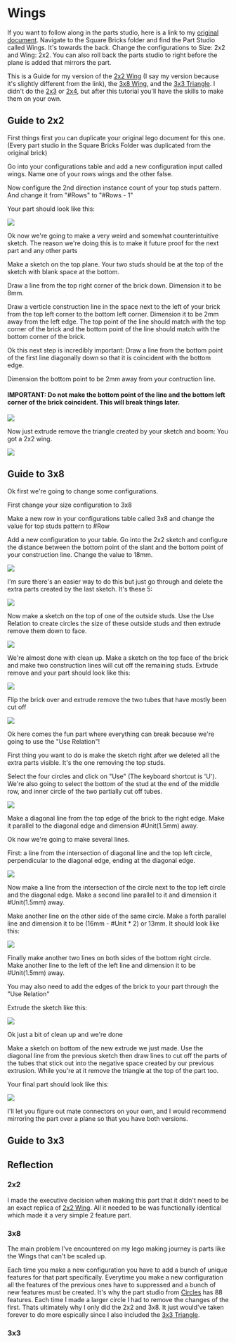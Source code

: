 # Wings 

If you want to follow along in the parts studio, here is a link to my [original document](https://cvilleschools.onshape.com/documents/18c55e9aeb64057e8e0fbb6a/w/5c06b8e3c4dcf6e948152fa4/e/18df3578f02c775cfcadaef9?configuration=List_8xTqWDMkkCG2Mw%3D_2x2%3BList_ArQ6GsCPNSkQoQ%3DDefault%3BList_Izy0ldJ6UfParG%3DDefault%3BList_tmPjPdZ9wrB2lD%3DDefault&renderMode=0&uiState=6290d24be366b652b2773d0f). Navigate to the Square Bricks folder and find the Part Studio called Wings. It's towards the back. Change the configurations to Size: 2x2 and Wing: 2x2. You can also roll back the parts studio to right before the plane is added that mirrors the part. 

This is a Guide for my version of the [2x2 Wing](https://www.bricklink.com/v2/catalog/catalogitem.page?P=24299#T=C) (I say my version because it's slightly different from the link), the [3x8 Wing](https://www.bricklink.com/v2/catalog/catalogitem.page?P=50305#T=C), and the [3x3 Triangle](https://www.bricklink.com/v2/catalog/catalogitem.page?P=2450#T=C). I didn't do the [2x3](https://www.bricklink.com/v2/catalog/catalogitem.page?P=43723#T=C) or [2x4](https://www.bricklink.com/v2/catalog/catalogitem.page?P=41770#T=C), but after this tutorial you'll have the skills to make them on your own. 

## Guide to 2x2

First things first you can duplicate your original lego document for this one. (Every part studio in the Square Bricks Folder was duplicated from the original brick) 

Go into your configurations table and add a new configuration input called wings. Name one of your rows wings and the other false. 

Now configure the 2nd direction instance count of your top studs pattern. And change it from "#Rows" to "#Rows - 1" 

Your part should look like this: 

<img src="Photos/Wing(1).PNG">

Ok now we're going to make a very weird and somewhat counterintuitive sketch. The reason we're doing this is to make it future proof for the next part and any other parts 

Make a sketch on the top plane. Your two studs should be at the top of the sketch with blank space at the bottom. 

Draw a line from the top right corner of the brick down. Dimension it to be 8mm. 

Draw a verticle construction line in the space next to the left of your brick from the top left corner to the bottom left corner. Dimension it to be 2mm away from the left edge. The top point of the line should match with the top corner of the brick and the bottom point of the line should match with the bottom corner of the brick. 

Ok this next step is incredibly important: Draw a line from the bottom point of the first line diagonally down so that it is coincident with the bottom edge. 

Dimension the bottom point to be 2mm away from your contruction line. 

#### IMPORTANT: Do not make the bottom point of the line and the bottom left corner of the brick coincident. This will break things later.

<img src="Photos/Wing(2).PNG">

Now just extrude remove the triangle created by your sketch and boom: You got a 2x2 wing. 

<img src="Photos/Wing(3).PNG">

## Guide to 3x8 

Ok first we're going to change some configurations. 

First change your size configuration to 3x8 

Make a new row in your configurations table called 3x8 and change the value for top studs pattern to #Row

Add a new configuration to your table. Go into the 2x2 sketch and configure the distance between the bottom point of the slant and the bottom point of your construction line. Change the value to 18mm. 

<img src="Photos/Wing(4).png">

I'm sure there's an easier way to do this but just go through and delete the extra parts created by the last sketch. It's these 5:

<img src="Photos/Wing(5).PNG">

Now make a sketch on the top of one of the outside studs. Use the Use Relation to create circles the size of these outside studs and then extrude remove them down to face. 

<img src="Photos/Wing(6).PNG">

We're almost done with clean up. Make a sketch on the top face of the brick and make two construction lines will cut off the remaining studs. Extrude remove and your part should look like this: 

<img src="Photos/Wing(7).PNG">

Flip the brick over and extrude remove the two tubes that have mostly been cut off 

<img src="Photos/Wing(8).PNG">

Ok here comes the fun part where everything can break because we're going to use the "Use Relation"!

First thing you want to do is make the sketch right after we deleted all the extra parts visible. It's the one removing the top studs. 

Select the four circles and click on "Use" (The keyboard shortcut is 'U'). We're also going to select the bottom of the stud at the end of the middle row, and inner circle of the two partially cut off tubes. 

<img src="Photos/Wing(9).PNG">

Make a diagonal line from the top edge of the brick to the right edge. Make it parallel to the diagonal edge and dimension #Unit(1.5mm) away. 

Ok now we're going to make several lines. 

First: a line from the intersection of diagonal line and the top left circle, perpendicular to the diagonal edge, ending at the diagonal edge. 

<img src="Photos/Wing(10).PNG">

Now make a line from the intersection of the circle next to the top left circle and the diagonal edge. Make a second line parallel to it and dimension it #Unit(1.5mm) away. 

Make another line on the other side of the same circle. Make a forth parallel line and dimension it to be (16mm - #Unit * 2) or 13mm. It should look like this: 

<img src="Photos/Wing(11).PNG">

Finally make another two lines on both sides of the bottom right circle. Make another line to the left of the left line and dimension it to be #Unit(1.5mm) away. 

You may also need to add the edges of the brick to your part through the "Use Relation"

Extrude the sketch like this:

<img src="Photos/Wing(12).PNG">

Ok just a bit of clean up and we're done 

Make a sketch on bottom of the new extrude we just made. Use the diagonal line from the previous sketch then draw lines to cut off the parts of the tubes that stick out into the negative space created by our previous extrusion. While you're at it remove the triangle at the top of the part too. 

Your final part should look like this: 

<img src="Photos/Wing(13).PNG"> 

I'll let you figure out mate connectors on your own, and I would recommend mirroring the part over a plane so that you have both versions. 

## Guide to 3x3 



## Reflection 

### 2x2

I made the executive decision when making this part that it didn't need to be an exact replica of [2x2 Wing](https://www.bricklink.com/v2/catalog/catalogitem.page?P=24299#T=C). All it needed to be was functionally identical which made it a very simple 2 feature part. 

### 3x8 

The main problem I've encountered on my lego making journey is parts like the Wings that can't be scaled up. 

Each time you make a new configuration you have to add a bunch of unique features for that part specifically. Everytime you make a new configuration all the features of the previous ones have to suppressed and a bunch of new features must be created. It's why the part studio from [Circles](Circles.md) has 88 features. Each time I made a larger circle I had to remove the changes of the first. Thats ultimately why I only did the 2x2 and 3x8. It just would've taken forever to do more espically since I also included the [3x3 Triangle](https://www.bricklink.com/v2/catalog/catalogitem.page?P=2450#T=C).

### 3x3 
